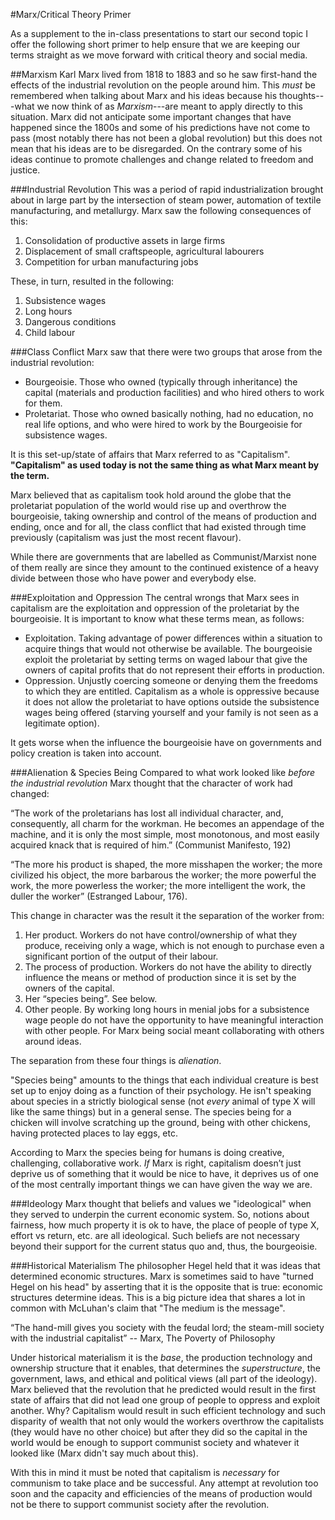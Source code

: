 #Marx/Critical Theory Primer

As a supplement to the in-class presentations to start our second topic I offer the following short primer to help ensure that we are keeping our terms straight as we move forward with critical theory and social media.

##Marxism
Karl Marx lived from 1818 to 1883 and so he saw first-hand the effects of the industrial revolution on the people around him.  This _must_ be remembered when talking about Marx and his ideas because his thoughts---what we now think of as _Marxism_---are meant to apply directly to this situation.  Marx did not anticipate some important changes that have happened since the 1800s and some of his predictions have not come to pass (most notably there has not been a global revolution) but this does not mean that his ideas are to be disregarded.  On the contrary some of his ideas continue to promote challenges and change related to freedom and justice.

###Industrial Revolution
This was a period of rapid industrialization brought about in large part by the intersection of steam power, automation of textile manufacturing, and metallurgy.  Marx saw the following consequences of this:

1. Consolidation of productive assets in large firms
2. Displacement of small craftspeople, agricultural labourers
3. Competition for urban manufacturing jobs

These, in turn, resulted in the following:

1. Subsistence wages
2. Long hours
3. Dangerous conditions
4. Child labour

###Class Conflict
Marx saw that there were two groups that arose from the industrial revolution:

* Bourgeoisie.  Those who owned (typically through inheritance) the capital (materials and production facilities) and who hired others to work for them.
* Proletariat.  Those who owned basically nothing, had no education, no real life options, and who were hired to work by the Bourgeoisie for subsistence wages.

It is this set-up/state of affairs that Marx referred to as "Capitalism". **"Capitalism" as used today is not the same thing as what Marx meant by the term.**

Marx believed that as capitalism took hold around the globe that the proletariat population of the world would rise up and overthrow the bourgeoisie, taking ownership and control of the means of production and ending, once and for all, the class conflict that had existed through time previously (capitalism was just the most recent flavour).

While there are governments that are labelled as Communist/Marxist none of them really are since they amount to the continued existence of a heavy divide between those who have power and everybody else.

###Exploitation and Oppression
The central wrongs that Marx sees in capitalism are the exploitation and oppression of the proletariat by the bourgeoisie.  It is important to know what these terms mean, as follows:

* Exploitation.  Taking advantage of power differences within a situation to acquire things that would not otherwise be available.  The bourgeoisie exploit the proletariat by setting terms on waged labour that give the owners of capital profits that do not represent their efforts in production.
* Oppression.  Unjustly coercing someone or denying them the freedoms to which they are entitled.  Capitalism as a whole is oppressive because it does not allow the proletariat to have options outside the subsistence wages being offered (starving yourself and your family is not seen as a legitimate option).

It gets worse when the influence the bourgeoisie have on governments and policy creation is taken into account.

###Alienation & Species Being
Compared to what work looked like _before the industrial revolution_ Marx thought that the character of work had changed:

“The work of the proletarians has lost all individual character, and, consequently, all charm for the workman.  He becomes an appendage of the machine, and it is only the most simple, most monotonous, and most easily acquired knack that is required of him.”
(Communist Manifesto, 192)

“The more his product is shaped, the more misshapen the worker; 
the more civilized his object, the more barbarous the worker; 
the more powerful the work, the more powerless the worker; 
the more intelligent the work, the duller the worker”
(Estranged Labour, 176).

This change in character was the result it the separation of the worker from:

1. Her product.  Workers do not have control/ownership of what they produce, receiving only a wage, which is not enough to purchase even a significant portion of the output of their labour.
2. The process of production.  Workers do not have the ability to directly influence the means or method of production since it is set by the owners of the capital.
3. Her “species being”.  See below.
4. Other people.  By working long hours in menial jobs for a subsistence wage people do not have the opportunity to have meaningful interaction with other people.  For Marx being social meant collaborating with others around ideas.

The separation from these four things is _alienation_.

"Species being" amounts to the things that each individual creature is best set up to enjoy doing as a function of their psychology.  He isn't speaking about species in a strictly biological sense (not _every_ animal of type X will like the same things) but in a general sense.  The species being for a chicken will involve scratching up the ground, being with other chickens, having protected places to lay eggs, etc.

According to Marx the species being for humans is doing creative, challenging, collaborative work.  _If_ Marx is right, capitalism doesn’t just deprive us of something that it would be nice to have, it deprives us of one of the most centrally important things we can have given the way we are.

###Ideology
Marx thought that beliefs and values we "ideological" when they served to underpin the current economic system.  So, notions about fairness, how much property it is ok to have, the place of people of type X, effort vs return, etc. are all ideological.  Such beliefs are not necessary beyond their support for the current status quo and, thus, the bourgeoisie.

###Historical Materialism
The philosopher Hegel held that it was ideas that determined economic structures.  Marx is sometimes said to have "turned Hegel on his head" by asserting that it is the opposite that is true: economic structures determine ideas.  This is a big picture idea that shares a lot in common with McLuhan's claim that "The medium is the message".

“The hand-mill gives you society with the feudal lord; the steam-mill society with the industrial capitalist” -- Marx, The Poverty of Philosophy

Under historical materialism it is the _base_, the production technology and ownership structure that it enables, that determines the _superstructure_, the government, laws, and ethical and political views (all part of the ideology).  Marx believed that the revolution that he predicted would result in the first state of affairs that did not lead one group of people to oppress and exploit another.  Why?  Capitalism would result in such efficient technology and such disparity of wealth that not only would the workers overthrow the capitalists (they would have no other choice) but after they did so the capital in the world would be enough to support communist society and whatever it looked like (Marx didn't say much about this).

With this in mind it must be noted that capitalism is _necessary_ for communism to take place and be successful.  Any attempt at revolution too soon and the capacity and efficiencies of the means of production would not be there to support communist society after the revolution.